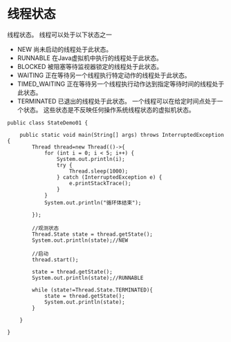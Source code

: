 # 线程状态

线程状态。 线程可以处于以下状态之一 
- NEW  尚未启动的线程处于此状态。 
- RUNNABLE 在Java虚拟机中执行的线程处于此状态。 
- BLOCKED 被阻塞等待监视器锁定的线程处于此状态。 
- WAITING 正在等待另一个线程执行特定动作的线程处于此状态。 
- TIMED_WAITING 正在等待另一个线程执行动作达到指定等待时间的线程处于此状态。 
- TERMINATED 已退出的线程处于此状态。 
一个线程可以在给定时间点处于一个状态。 这些状态是不反映任何操作系统线程状态的虚拟机状态。 

```
public class StateDemo01 {

    public static void main(String[] args) throws InterruptedException {
        Thread thread=new Thread(()->{
            for (int i = 0; i < 5; i++) {
                System.out.println(i);
                try {
                    Thread.sleep(1000);
                } catch (InterruptedException e) {
                    e.printStackTrace();
                }
            }
            System.out.println("循环体结束");

        });

        //观测状态
        Thread.State state = thread.getState();
        System.out.println(state);//NEW

        //启动
        thread.start();

        state = thread.getState();
        System.out.println(state);//RUNNABLE

        while (state!=Thread.State.TERMINATED){
            state = thread.getState();
            System.out.println(state);
        }

    }

}

```